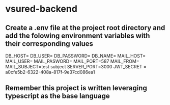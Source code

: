 # vsured-backend

## Create a .env file at the project root directory and add the folowing environment variables with their corresponding values

DB_HOST=
DB_USER=
DB_PASSWORD=
DB_NAME=
MAIL_HOST=
MAIL_USER=
MAIL_PASWORD=
MAIL_PORT=587
MAIL_FROM=
MAIL_SUBJECT=test subject
SERVER_PORT=3000
JWT_SECRET = a0cfe5b2-6322-408a-817f-9e37cd086ea1

## Remember this project is written leveraging typescript as the base language
